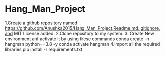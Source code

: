 # Hang_Man_Project
1.Create a github repository named https://github.com/Anushka2015/Hang_Man_Project,Readme.md,.gitignore,and MIT License added.
2.Clone repository to my system.
3. Create New environment anf activate it by using these commands
conda create -n hangman python==3.8 -y
conda activate hangman
4.import all the required libraries
pip install -r requirements.txt
